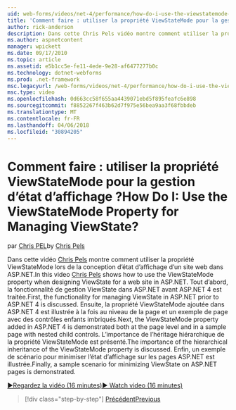 ```yaml
---
uid: web-forms/videos/net-4/performance/how-do-i-use-the-viewstatemode-property-for-managing-viewstate
title: 'Comment faire : utiliser la propriété ViewStateMode pour la gestion d’état d’affichage ? | Microsoft Docs'
author: rick-anderson
description: Dans cette Chris Pels vidéo montre comment utiliser la propriété ViewStateMode lors de la conception d’état d’affichage d’un site web dans ASP.NET.
ms.author: aspnetcontent
manager: wpickett
ms.date: 09/17/2010
ms.topic: article
ms.assetid: e5b1cc5e-fe11-4ede-9e28-af6477277b0c
ms.technology: dotnet-webforms
ms.prod: .net-framework
msc.legacyurl: /web-forms/videos/net-4/performance/how-do-i-use-the-viewstatemode-property-for-managing-viewstate
msc.type: video
ms.openlocfilehash: 0d663cc58f655aa4439071ebd5f895feafc6e898
ms.sourcegitcommit: f8852267f463b62d7f975e56bea9aa3f68fbbdeb
ms.translationtype: MT
ms.contentlocale: fr-FR
ms.lasthandoff: 04/06/2018
ms.locfileid: "30894205"
---
```

<a name="how-do-i-use-the-viewstatemode-property-for-managing-viewstate"></a><span data-ttu-id="460fb-104">Comment faire : utiliser la propriété ViewStateMode pour la gestion d’état d’affichage ?</span><span class="sxs-lookup"><span data-stu-id="460fb-104">How Do I: Use the ViewStateMode Property for Managing ViewState?</span></span>
====================
<span data-ttu-id="460fb-105">par [Chris PEL](https://twitter.com/chrispels)</span><span class="sxs-lookup"><span data-stu-id="460fb-105">by [Chris Pels](https://twitter.com/chrispels)</span></span>

<span data-ttu-id="460fb-106">Dans cette vidéo [Chris Pels](http://www.idevtech.com) montre comment utiliser la propriété ViewStateMode lors de la conception d’état d’affichage d’un site web dans ASP.NET.</span><span class="sxs-lookup"><span data-stu-id="460fb-106">In this video [Chris Pels](http://www.idevtech.com) shows how to use the ViewStateMode property when designing ViewState for a web site in ASP.NET.</span></span> <span data-ttu-id="460fb-107">Tout d’abord, la fonctionnalité de gestion ViewState dans ASP.NET avant ASP.NET 4 est traitée.</span><span class="sxs-lookup"><span data-stu-id="460fb-107">First, the functionality for managing ViewState in ASP.NET prior to ASP.NET 4 is discussed.</span></span> <span data-ttu-id="460fb-108">Ensuite, la propriété ViewStateMode ajoutée dans ASP.NET 4 est illustrée à la fois au niveau de la page et un exemple de page avec des contrôles enfants imbriqués.</span><span class="sxs-lookup"><span data-stu-id="460fb-108">Next, the ViewStateMode property added in ASP.NET 4 is demonstrated both at the page level and in a sample page with nested child controls.</span></span> <span data-ttu-id="460fb-109">L’importance de l’héritage hiérarchique de la propriété ViewStateMode est présenté.</span><span class="sxs-lookup"><span data-stu-id="460fb-109">The importance of the hierarchical inheritance of the ViewStateMode property is discussed.</span></span> <span data-ttu-id="460fb-110">Enfin, un exemple de scénario pour minimiser l’état d’affichage sur les pages ASP.NET est illustrée.</span><span class="sxs-lookup"><span data-stu-id="460fb-110">Finally, a sample scenario for minimizing ViewState on ASP.NET pages is demonstrated.</span></span>

[<span data-ttu-id="460fb-111">&#9654;Regardez la vidéo (16 minutes)</span><span class="sxs-lookup"><span data-stu-id="460fb-111">&#9654; Watch video (16 minutes)</span></span>](https://channel9.msdn.com/Blogs/ASP-NET-Site-Videos/how-do-i-use-the-viewstatemode-property-for-managing-viewstate)

> [!div class="step-by-step"]
> [<span data-ttu-id="460fb-112">Précédent</span><span class="sxs-lookup"><span data-stu-id="460fb-112">Previous</span></span>](aspnet-4-quick-hit-easy-state-compression.md)
